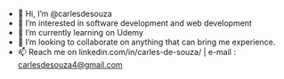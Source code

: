 - 👋 Hi, I’m @carlesdesouza
- 👀 I’m interested in software development and web development
- 🌱 I’m currently learning on Udemy
- 💞️ I’m looking to collaborate on anything that can bring me experience.
- 📫 Reach me on linkedin.com/in/carles-de-souza/ | e-mail : carlesdesouza4@gmail.com

<!---
carlesdesouza/carlesdesouza is a ✨ special ✨ repository because its `README.md` (this file) appears on your GitHub profile.
You can click the Preview link to take a look at your changes.
--->
